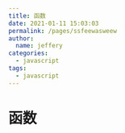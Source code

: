 ```yaml
---
title: 函数
date: 2021-01-11 15:03:03
permalink: /pages/ssfeewasweew
author: 
  name: jeffery
categories: 
  - javascript
tags: 
  - javascript
---
```


# 函数